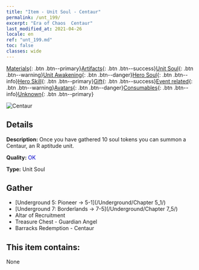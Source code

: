 ```yaml
---
title: "Item - Unit Soul - Centaur"
permalink: /unt_199/
excerpt: "Era of Chaos  Centaur"
last_modified_at: 2021-04-26
locale: en
ref: "unt_199.md"
toc: false
classes: wide
---
```

 [Materials](/Items/){: .btn .btn--primary}[Artifacts](/Items/Artifacts/){: .btn .btn--success}[Unit Soul](/Items/UnitSoul/){: .btn .btn--warning}[Unit Awakening](/Items/UnitAwakening/){: .btn .btn--danger}[Hero Soul](/Items/HeroSoul/){: .btn .btn--info}[Hero Skill](/Items/HeroSkill/){: .btn .btn--primary}[Gift](/Items/Gift/){: .btn .btn--success}[Event related](/Items/Events/){: .btn .btn--warning}[Avatars](/Items/Avatars/){: .btn .btn--danger}[Consumables](/Items/Consumables/){: .btn .btn--info}[Unknown](/Items/Unknown/){: .btn .btn--primary}

 ![Centaur](/images/u/ti_banrenma.jpg)

## Details
 **Description:** Once you have gathered 10 soul tokens you can summon a Centaur, an R aptitude unit.

 **Quality:** <span style="color: #0000CD">OK</span>

 **Type:** Unit Soul

## Gather

*    [Underground 5: Pioneer -> 5-1](/Underground/Chapter 5_1/) 
*    [Underground 7: Borderlands -> 7-5](/Underground/Chapter 7_5/) 
*    Altar of Recruitment 
*    Treasure Chest - Guardian Angel 
*    Barracks Redemption - Centaur 

## This item contains:

  None

